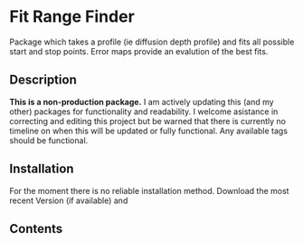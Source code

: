 # Fit Range Finder
Package which takes a profile (ie diffusion depth profile) and fits all possible start and stop points. Error maps provide an evalution of the best fits.

## Description
**This is a non-production package.** I am actively updating this (and my other) packages for functionality and readability. I welcome asistance in correcting and editing this project but be warned that there is currently no timeline on when this will be updated or fully functional. Any available tags should be functional.

## Installation
For the moment there is no reliable installation method. Download the most recent Version (if available) and 


## Contents
